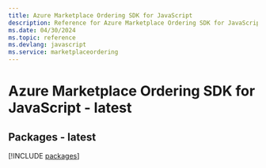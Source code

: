 ```yaml
---
title: Azure Marketplace Ordering SDK for JavaScript
description: Reference for Azure Marketplace Ordering SDK for JavaScript
ms.date: 04/30/2024
ms.topic: reference
ms.devlang: javascript
ms.service: marketplaceordering
---
```

# Azure Marketplace Ordering SDK for JavaScript - latest
## Packages - latest
[!INCLUDE [packages](marketplace-ordering-index.md)]